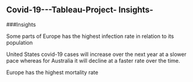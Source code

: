 ## Covid-19---Tableau-Project- Insights-

###Insights

Some parts of Europe has the highest infection rate in relation to its population

United States covid-19 cases will increase over the next year at a slower pace whereas for Australia it will decline at a faster rate over the time.

Europe has the highest mortality rate
